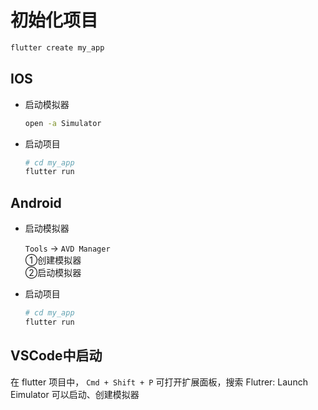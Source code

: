 # 初始化项目

```bash
flutter create my_app
```

## IOS

- 启动模拟器

    ```bash
    open -a Simulator
    ```
- 启动项目

    ```bash
    # cd my_app
    flutter run
    ```

## Android

- 启动模拟器

    `Tools` -> `AVD Manager`  
    ①创建模拟器  
    ②启动模拟器  

- 启动项目

    ```bash
    # cd my_app
    flutter run
    ```

## VSCode中启动

在 flutter 项目中， `Cmd + Shift + P` 可打开扩展面板，搜索 Flutrer: Launch Eimulator 可以启动、创建模拟器


